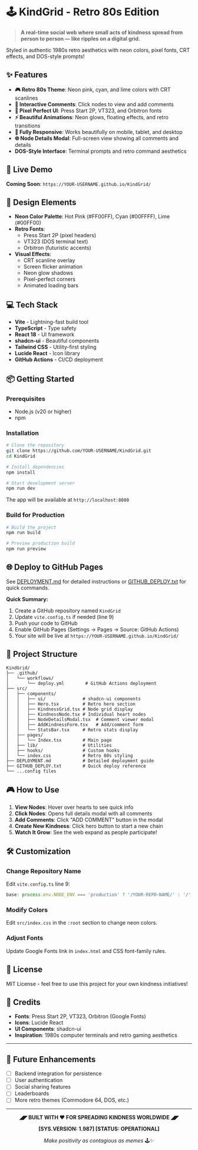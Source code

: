 # 🕹️ KindGrid - Retro 80s Edition

> **A real-time social web where small acts of kindness spread from person to person — like ripples on a digital grid.**

Styled in authentic 1980s retro aesthetics with neon colors, pixel fonts, CRT effects, and DOS-style prompts!

## ✨ Features

- **🎮 Retro 80s Theme**: Neon pink, cyan, and lime colors with CRT scanlines
- **💬 Interactive Comments**: Click nodes to view and add comments
- **🎨 Pixel Perfect UI**: Press Start 2P, VT323, and Orbitron fonts
- **⚡ Beautiful Animations**: Neon glows, floating effects, and retro transitions
- **📱 Fully Responsive**: Works beautifully on mobile, tablet, and desktop
- **🌐 Node Details Modal**: Full-screen view showing all comments and details
- **DOS-Style Interface**: Terminal prompts and retro command aesthetics

## 🚀 Live Demo

**Coming Soon**: `https://YOUR-USERNAME.github.io/KindGrid/`

## 🎨 Design Elements

- **Neon Color Palette**: Hot Pink (#FF00FF), Cyan (#00FFFF), Lime (#00FF00)
- **Retro Fonts**:
  - Press Start 2P (pixel headers)
  - VT323 (DOS terminal text)
  - Orbitron (futuristic accents)
- **Visual Effects**:
  - CRT scanline overlay
  - Screen flicker animation
  - Neon glow shadows
  - Pixel-perfect corners
  - Animated loading bars

## 💻 Tech Stack

- **Vite** - Lightning-fast build tool
- **TypeScript** - Type safety
- **React 18** - UI framework
- **shadcn-ui** - Beautiful components
- **Tailwind CSS** - Utility-first styling
- **Lucide React** - Icon library
- **GitHub Actions** - CI/CD deployment

## 📦 Getting Started

### Prerequisites

- Node.js (v20 or higher)
- npm

### Installation

```bash
# Clone the repository
git clone https://github.com/YOUR-USERNAME/KindGrid.git
cd KindGrid

# Install dependencies
npm install

# Start development server
npm run dev
```

The app will be available at `http://localhost:8080`

### Build for Production

```bash
# Build the project
npm run build

# Preview production build
npm run preview
```

## 🌐 Deploy to GitHub Pages

See [DEPLOYMENT.md](./DEPLOYMENT.md) for detailed instructions or [GITHUB_DEPLOY.txt](./GITHUB_DEPLOY.txt) for quick commands.

**Quick Summary:**

1. Create a GitHub repository named `KindGrid`
2. Update `vite.config.ts` if needed (line 9)
3. Push your code to GitHub
4. Enable GitHub Pages (Settings → Pages → Source: GitHub Actions)
5. Your site will be live at `https://YOUR-USERNAME.github.io/KindGrid/`

## 📁 Project Structure

```
KindGrid/
├── .github/
│   └── workflows/
│       └── deploy.yml        # GitHub Actions deployment
├── src/
│   ├── components/
│   │   ├── ui/              # shadcn-ui components
│   │   ├── Hero.tsx         # Retro hero section
│   │   ├── KindnessGrid.tsx # Node grid display
│   │   ├── KindnessNode.tsx # Individual heart nodes
│   │   ├── NodeDetailsModal.tsx  # Comment viewer modal
│   │   ├── AddKindnessForm.tsx   # Add/comment form
│   │   └── StatsBar.tsx     # Retro stats display
│   ├── pages/
│   │   └── Index.tsx        # Main page
│   ├── lib/                 # Utilities
│   ├── hooks/               # Custom hooks
│   └── index.css            # Retro 80s styling
├── DEPLOYMENT.md            # Detailed deployment guide
├── GITHUB_DEPLOY.txt        # Quick deploy reference
└── ...config files
```

## 🎮 How to Use

1. **View Nodes**: Hover over hearts to see quick info
2. **Click Nodes**: Opens full details modal with all comments
3. **Add Comments**: Click "ADD COMMENT" button in the modal
4. **Create New Kindness**: Click hero button to start a new chain
5. **Watch It Grow**: See the web expand as people participate!

## 🛠️ Customization

### Change Repository Name

Edit `vite.config.ts` line 9:

```typescript
base: process.env.NODE_ENV === 'production' ? '/YOUR-REPO-NAME/' : '/',
```

### Modify Colors

Edit `src/index.css` in the `:root` section to change neon colors.

### Adjust Fonts

Update Google Fonts link in `index.html` and CSS font-family rules.

## 📝 License

MIT License - feel free to use this project for your own kindness initiatives!

## 🙏 Credits

- **Fonts**: Press Start 2P, VT323, Orbitron (Google Fonts)
- **Icons**: Lucide React
- **UI Components**: shadcn-ui
- **Inspiration**: 1980s computer terminals and retro gaming aesthetics

---

## 🎯 Future Enhancements

- [ ] Backend integration for persistence
- [ ] User authentication
- [ ] Social sharing features
- [ ] Leaderboards
- [ ] More retro themes (Commodore 64, DOS, etc.)

---

<div align="center">

**◢◤ BUILT WITH ❤️ FOR SPREADING KINDNESS WORLDWIDE ◢◤**

**[SYS.VERSION: 1.987] [STATUS: OPERATIONAL]**

_Make positivity as contagious as memes_ 🕹️✨

</div>
